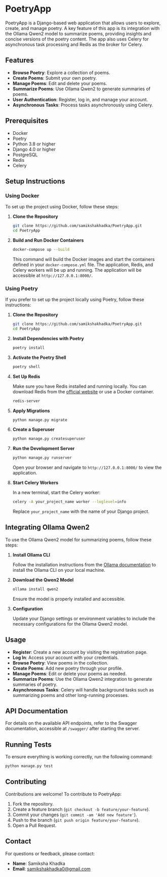 


# PoetryApp

PoetryApp is a Django-based web application that allows users to explore, create, and manage poetry. A key feature of this app is its integration with the Ollama Qwen2 model to summarize poems, providing insights and concise versions of the poetry content. The app also uses Celery for asynchronous task processing and Redis as the broker for Celery.

## Features

- **Browse Poetry**: Explore a collection of poems.
- **Create Poems**: Submit your own poetry.
- **Manage Poems**: Edit and delete your poems.
- **Summarize Poems**: Use Ollama Qwen2 to generate summaries of poems.
- **User Authentication**: Register, log in, and manage your account.
- **Asynchronous Tasks**: Process tasks asynchronously using Celery.

## Prerequisites

- Docker
- Poetry
- Python 3.8 or higher
- Django 4.0 or higher
- PostgreSQL 
- Redis
- Celery

## Setup Instructions

### Using Docker

To set up the project using Docker, follow these steps:

1. **Clone the Repository**

   ```bash
   git clone https://github.com/samikshakhadka/PoetryApp.git
   cd PoetryApp
   ```

2. **Build and Run Docker Containers**

   ```bash
   docker-compose up --build
   ```

   This command will build the Docker images and start the containers defined in your `docker-compose.yml` file. The application, Redis, and Celery workers will be up and running. The application will be accessible at `http://127.0.0.1:8000/`.

### Using Poetry

If you prefer to set up the project locally using Poetry, follow these instructions:

1. **Clone the Repository**

   ```bash
   git clone https://github.com/samikshakhadka/PoetryApp.git
   cd PoetryApp
   ```

2. **Install Dependencies with Poetry**

   ```bash
   poetry install
   ```

3. **Activate the Poetry Shell**

   ```bash
   poetry shell
   ```

4. **Set Up Redis**

   Make sure you have Redis installed and running locally. You can download Redis from the [official website](https://redis.io/download) or use a Docker container.

   ```bash
   redis-server
   ```

5. **Apply Migrations**

   ```bash
   python manage.py migrate
   ```

6. **Create a Superuser**

   ```bash
   python manage.py createsuperuser
   ```

7. **Run the Development Server**

   ```bash
   python manage.py runserver
   ```

   Open your browser and navigate to `http://127.0.0.1:8000/` to view the application.

8. **Start Celery Workers**

   In a new terminal, start the Celery worker:

   ```bash
   celery -A your_project_name worker --loglevel=info
   ```

   Replace `your_project_name` with the name of your Django project.

## Integrating Ollama Qwen2

To use the Ollama Qwen2 model for summarizing poems, follow these steps:

1. **Install Ollama CLI**

   Follow the installation instructions from the [Ollama documentation](https://ollama.com/docs) to install the Ollama CLI on your local machine.

2. **Download the Qwen2 Model**

   ```bash
   ollama install qwen2
   ```

   Ensure the model is properly installed and accessible.

3. **Configuration**

   Update your Django settings or environment variables to include the necessary configurations for the Ollama Qwen2 model.

## Usage

- **Register**: Create a new account by visiting the registration page.
- **Log In**: Access your account with your credentials.
- **Browse Poetry**: View poems in the collection.
- **Create Poems**: Add new poetry through your profile.
- **Manage Poems**: Edit or delete your poems as needed.
- **Summarize Poems**: Use the Ollama Qwen2 integration to generate summaries of poetry.
- **Asynchronous Tasks**: Celery will handle background tasks such as summarizing poems and other long-running processes.

## API Documentation

For details on the available API endpoints, refer to the Swagger documentation, accessible at `/swagger/` after starting the server.

## Running Tests

To ensure everything is working correctly, run the following command:

```bash
python manage.py test
```

## Contributing

Contributions are welcome! To contribute to PoetryApp:

1. Fork the repository.
2. Create a feature branch (`git checkout -b feature/your-feature`).
3. Commit your changes (`git commit -am 'Add new feature'`).
4. Push to the branch (`git push origin feature/your-feature`).
5. Open a Pull Request.


## Contact

For questions or feedback, please contact:

- **Name**: Samiksha Khadka
- **Email**: [samikshakhadka0@gmail.com](mailto:your-email@example.com)

